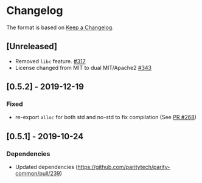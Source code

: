 # Changelog

The format is based on [Keep a Changelog].

[Keep a Changelog]: http://keepachangelog.com/en/1.0.0/

## [Unreleased]
- Removed `libc` feature. [#317](https://github.com/paritytech/parity-common/pull/317)
- License changed from MIT to dual MIT/Apache2 [#343](https://github.com/paritytech/parity-common/pull/342)

## [0.5.2] - 2019-12-19
### Fixed
- re-export `alloc` for both std and no-std to fix compilation (See [PR #268](https://github.com/paritytech/parity-common/pull/268))

## [0.5.1] - 2019-10-24
### Dependencies
- Updated dependencies (https://github.com/paritytech/parity-common/pull/239)

